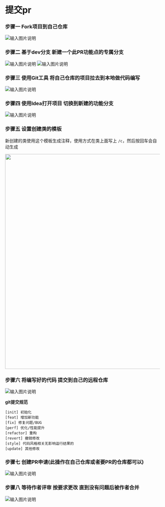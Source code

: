 # 提交pr

### 步骤一 Fork项目到自己仓库

![输入图片说明](https://foruda.gitee.com/images/1724138183950325414/3813fde6_2218307.png "屏幕截图")

### 步骤二 基于dev分支 新建一个此PR功能点的专属分支

![输入图片说明](https://foruda.gitee.com/images/1724138262539550469/09709e64_2218307.png "屏幕截图")
![输入图片说明](https://foruda.gitee.com/images/1673427193964585607/16ea99d9_1766278.png "屏幕截图")

### 步骤三 使用Git工具 将自己仓库的项目拉去到本地做代码编写

![输入图片说明](https://foruda.gitee.com/images/1724138372814031663/96f85d39_2218307.png "屏幕截图")

### 步骤四 使用Idea打开项目 切换到新建的功能分支

![输入图片说明](https://foruda.gitee.com/images/1673427394686229310/c479a5a5_1766278.png "屏幕截图")

### 步骤五 设置创建类的模板
新创建的类使用这个模板生成注释，使用方式在类上面写上 `/c`，然后按回车会自动生成

<img src="https://foruda.gitee.com/images/1730944360181690399/52ae8529_2218307.png" width="700">

### 步骤六 将编写好的代码 提交到自己的远程仓库

![输入图片说明](https://foruda.gitee.com/images/1673427519150795591/d88c2bc9_1766278.png "屏幕截图")

**git提交规范**
```
[init] 初始化  
[feat] 增加新功能  
[fix] 修复问题/BUG  
[perf] 优化/性能提升  
[refactor] 重构  
[revert] 撤销修改  
[style] 代码风格相关无影响运行结果的  
[update] 其他修改
```

### 步骤七 创建PR申请(此操作在自己仓库或者要PR的仓库都可以)

![输入图片说明](https://foruda.gitee.com/images/1724138590322968397/15f2443d_2218307.png "屏幕截图")

### 步骤八 等待作者评审 按要求更改 直到没有问题后被作者合并

![输入图片说明](https://foruda.gitee.com/images/1724138716251455897/10caacb3_2218307.png "屏幕截图")

